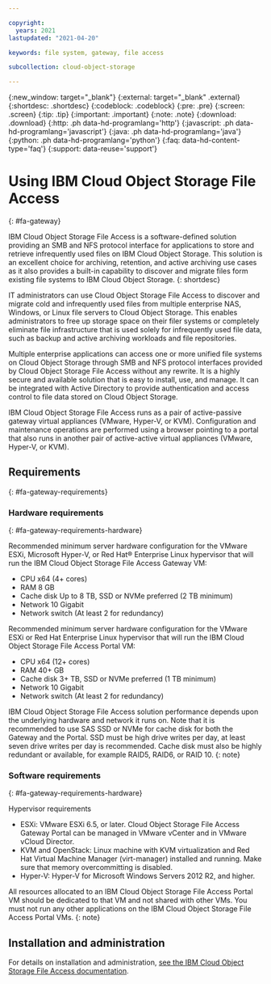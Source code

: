 ```yaml
---

copyright:
  years: 2021
lastupdated: "2021-04-20"

keywords: file system, gateway, file access

subcollection: cloud-object-storage

---
```

{:new_window: target="_blank"}
{:external: target="_blank" .external}
{:shortdesc: .shortdesc}
{:codeblock: .codeblock}
{:pre: .pre}
{:screen: .screen}
{:tip: .tip}
{:important: .important}
{:note: .note}
{:download: .download}
{:http: .ph data-hd-programlang='http'}
{:javascript: .ph data-hd-programlang='javascript'}
{:java: .ph data-hd-programlang='java'}
{:python: .ph data-hd-programlang='python'}
{:faq: data-hd-content-type='faq'}
{:support: data-reuse='support'}

# Using IBM Cloud Object Storage File Access
{: #fa-gateway}

IBM Cloud Object Storage File Access is a software-defined solution providing an SMB and NFS protocol interface for applications to store and retrieve infrequently used files on IBM Cloud Object Storage. This solution is an excellent choice for archiving, retention, and active archiving use cases as it also provides a built-in capability to discover and migrate files form existing file systems to IBM Cloud Object Storage.
{: shortdesc}

IT administrators can use Cloud Object Storage File Access to discover and migrate cold and infrequently used files from multiple enterprise NAS, Windows, or Linux file servers to Cloud Object Storage. This enables administrators to free up storage space on their filer systems or completely eliminate file infrastructure that is used solely for infrequently used file data, such as backup and active archiving workloads and file repositories.

Multiple enterprise applications can access one or more unified file systems on Cloud Object Storage through SMB and NFS protocol interfaces provided by Cloud Object Storage File Access without any rewrite. It is a highly secure and available solution that is easy to install, use, and manage. It can be integrated with Active Directory to provide authentication and access control to file data stored on Cloud Object Storage.

IBM Cloud Object Storage File Access runs as a pair of active-passive gateway virtual appliances (VMware, Hyper-V, or KVM). Configuration and maintenance operations are performed using a browser pointing to a portal that also runs in another pair of active-active virtual appliances (VMware, Hyper-V, or KVM).

## Requirements
{: #fa-gateway-requirements}

### Hardware requirements
{: #fa-gateway-requirements-hardware}

Recommended minimum server hardware configuration for the VMware ESXi, Microsoft Hyper-V, or Red Hat® Enterprise Linux hypervisor that will run the IBM Cloud Object Storage File Access Gateway VM:

- CPU	x64 (4+ cores)
- RAM	8 GB
- Cache disk	Up to 8 TB, SSD or NVMe preferred (2 TB minimum)
- Network	10 Gigabit
- Network switch (At least 2 for redundancy)

Recommended minimum server hardware configuration for the VMware ESXi or Red Hat Enterprise Linux hypervisor that will run the IBM Cloud Object Storage File Access Portal VM:

- CPU	x64 (12+ cores)
- RAM	40+ GB
- Cache disk	3+ TB, SSD or NVMe preferred (1 TB minimum)
- Network	10 Gigabit
- Network switch (At least 2 for redundancy)

IBM Cloud Object Storage File Access solution performance depends upon the underlying hardware and network it runs on. Note that it is recommended to use SAS SSD or NVMe for cache disk for both the Gateway and the Portal. SSD must be high drive writes per day, at least seven drive writes per day is recommended. Cache disk must also be highly redundant or available, for example RAID5, RAID6, or RAID 10.
{: note}

### Software requirements
{: #fa-gateway-requirements-hardware}

Hypervisor requirements
- ESXi: VMware ESXi 6.5, or later. Cloud Object Storage File Access Gateway Portal can be managed in VMware vCenter and in VMware vCloud Director.
- KVM and OpenStack: Linux machine with KVM virtualization and Red Hat Virtual Machine Manager (virt-manager) installed and running. Make sure that memory overcommitting is disabled.
- Hyper-V: Hyper-V for Microsoft Windows Servers 2012 R2, and higher.

All resources allocated to an IBM Cloud Object Storage File Access Portal VM should be dedicated to that VM and not shared with other VMs. You must not run any other applications on the IBM Cloud Object Storage File Access Portal VMs.
{: note}

## Installation and administration

For details on installation and administration, [see the IBM Cloud Object Storage File Access documentation](https://www.ibm.com/docs/en/cosfa/7.0?topic=gateway-cos-fa-administrator-guidepdf).

